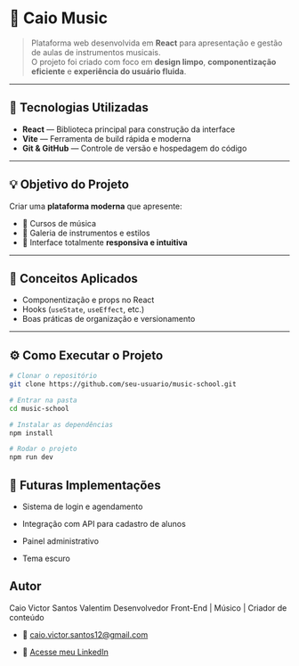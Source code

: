 # 🎵 Caio Music 

> Plataforma web desenvolvida em **React** para apresentação e gestão de aulas de instrumentos musicais.  
> O projeto foi criado com foco em **design limpo**, **componentização eficiente** e **experiência do usuário fluida**.

---

## 🚀 Tecnologias Utilizadas
- **React** — Biblioteca principal para construção da interface  
- **Vite** — Ferramenta de build rápida e moderna    
- **Git & GitHub** — Controle de versão e hospedagem do código

---

## 💡 Objetivo do Projeto
Criar uma **plataforma moderna** que apresente:
- 🎸 Cursos de música 
- 🥁 Galeria de instrumentos e estilos    
- 📱 Interface totalmente **responsiva e intuitiva**

---

## 🧠 Conceitos Aplicados
- Componentização e props no React  
- Hooks (`useState`, `useEffect`, etc.)   
- Boas práticas de organização e versionamento

---

## ⚙️ Como Executar o Projeto
```bash
# Clonar o repositório
git clone https://github.com/seu-usuario/music-school.git

# Entrar na pasta
cd music-school

# Instalar as dependências
npm install

# Rodar o projeto
npm run dev
```

## 📍 Futuras Implementações

- Sistema de login e agendamento

- Integração com API para cadastro de alunos

- Painel administrativo

- Tema escuro

##  Autor

Caio Victor Santos Valentim
Desenvolvedor Front-End | Músico | Criador de conteúdo

- 📧 caio.victor.santos12@gmail.com

- 💼 [Acesse meu LinkedIn](https://www.linkedin.com/in/caio-victor-santos-valentim/)
